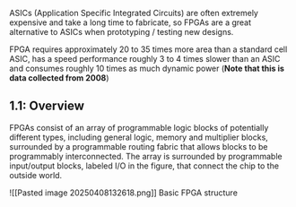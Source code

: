 ASICs (Application Specific Integrated Circuits) are often extremely expensive and take a long time to fabricate, so FPGAs are a great alternative to ASICs when prototyping / testing new designs. 

FPGA requires approximately 20 to 35 times more area than a standard cell ASIC, has a speed performance roughly 3 to 4 times slower than an ASIC and consumes roughly 10 times as much dynamic power (**Note that this is data collected from 2008**)


## 1.1: Overview
FPGAs consist of an array of programmable logic blocks of potentially different types, including general logic, memory and multiplier blocks, surrounded by a programmable routing fabric that allows blocks to be programmably interconnected. The array is surrounded by programmable input/output blocks, labeled I/O in the figure, that connect the chip to the outside world.

![[Pasted image 20250408132618.png]]
Basic FPGA structure

